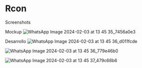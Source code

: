 # Rcon
Screenshots

Mockup
![WhatsApp Image 2024-02-03 at 13 45 35_7456a0e3](https://github.com/MedinaGarza/Rcon/assets/36290571/8ce89077-4de5-4c4f-916c-a6c64ce4a2c9)

Desarrollo
![WhatsApp Image 2024-02-03 at 13 45 36_d011fcde](https://github.com/MedinaGarza/Rcon/assets/36290571/3b6b99c9-1f6f-42cb-b841-ad26a333ee98)

![WhatsApp Image 2024-02-03 at 13 45 36_779e46b0](https://github.com/MedinaGarza/Rcon/assets/36290571/c9056466-253d-4432-bf39-d163d997780a)

![WhatsApp Image 2024-02-03 at 13 45 37_479c68b6](https://github.com/MedinaGarza/Rcon/assets/36290571/accdb665-8190-445e-af77-8bd83cf67018)


